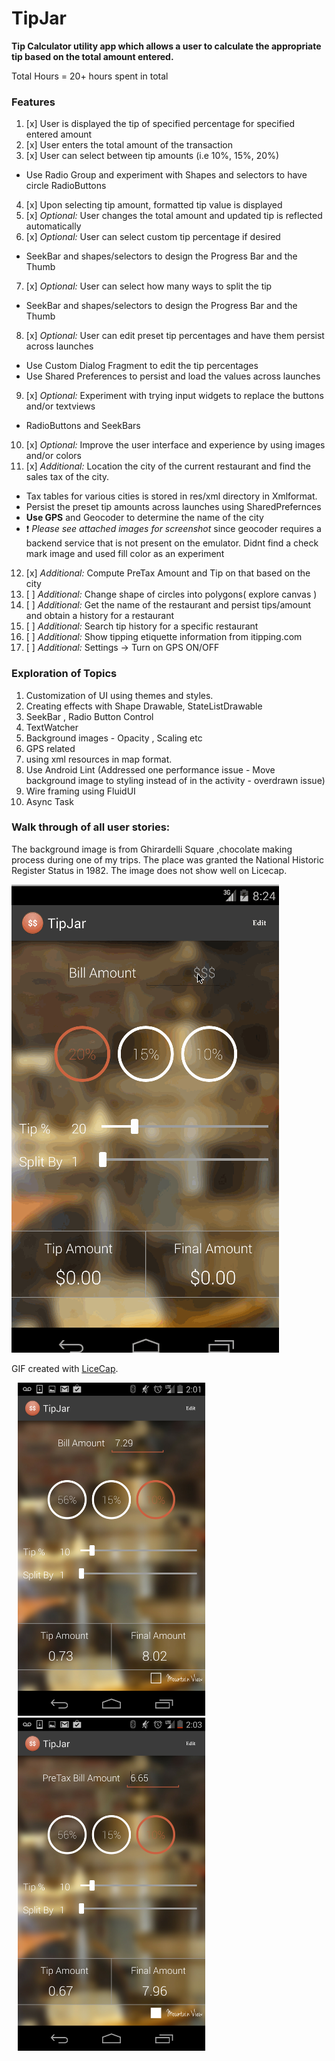 
# TipJar

**Tip Calculator utility app which allows a user to calculate the appropriate tip based on the total amount entered.**

Total Hours = 20+ hours spent in total
### Features
1. [x] User is displayed the tip of specified percentage for specified entered amount
2. [x] User enters the total amount of the transaction
3. [x] User can select between tip amounts (i.e 10%, 15%, 20%) 
 * Use Radio Group and experiment with Shapes and selectors to have circle RadioButtons
4. [x] Upon selecting tip amount, formatted tip value is displayed 
5. [x] *Optional:* User changes the total amount and updated tip is reflected automatically
6. [x] *Optional:* User can select custom tip percentage if desired 
 * SeekBar and shapes/selectors to design the Progress Bar and the Thumb
7. [x] *Optional:* User can select how many ways to split the tip 
 * SeekBar and shapes/selectors to design the Progress Bar and the Thumb
8. [x] *Optional:* User can edit preset tip percentages and have them persist across launches 
 * Use Custom Dialog Fragment to edit the tip percentages
 * Use Shared Preferences to persist and load the values across launches
9. [x] *Optional:* Experiment with trying input widgets to replace the buttons and/or textviews
 * RadioButtons and SeekBars
10. [x] *Optional:* Improve the user interface and experience by using images and/or colors
11. [x] *Additional:* Location the city of the current restaurant and find the sales tax of the city. 
 * Tax tables for various cities is stored in res/xml directory in Xmlformat.
 * Persist the preset tip amounts across launches using SharedPrefernces
 * **Use GPS** and Geocoder to determine the name of the city
 * :exclamation: **Please see attached *images** for screenshot* since geocoder requires a backend service that is not present on the emulator. Didnt find a check mark image and used fill color as an experiment
12. [x] *Additional:* Compute PreTax Amount and Tip on that based on the city
13. [ ] *Additional:* Change shape of circles into polygons( explore canvas )
14. [ ] *Additional:* Get the name of the restaurant and persist tips/amount and obtain a history for a restaurant
15. [ ] *Additional:* Search tip history for a specific restaurant
16. [ ] *Additional:* Show tipping etiquette information from itipping.com
17. [ ] *Additional:* Settings -> Turn on GPS ON/OFF

### Exploration of Topics
1. Customization of UI  using themes and styles.
2. Creating effects with Shape Drawable, StateListDrawable
3. SeekBar , Radio Button Control
4. TextWatcher
5. Background images - Opacity , Scaling etc
6. GPS related
7. using xml resources in map format.
8. Use Android Lint (Addressed one performance issue - Move background image to styling instead of in the activity - overdrawn issue)
9. Wire framing using FluidUI
10. Async Task

### Walk through of all user stories:

The background image is from Ghirardelli Square ,chocolate making process during one of my trips. The place was
granted the National Historic Register Status in 1982.
The image does not show well on Licecap.

![Video Walkthrough](assets/TipJar.gif)

GIF created with [LiceCap](http://www.cockos.com/licecap/).

<img hspace="10" src="https://github.com/rajab57/TipJar/raw/master/assets/FullBillAmount.png?raw=true" width="300"/>
<span> </span>
<img hspace="10" src="https://github.com/rajab57/TipJar/raw/master/assets/PreTaxAmtWithGPS.png?raw=true" width="300"/>
<span> </span>


